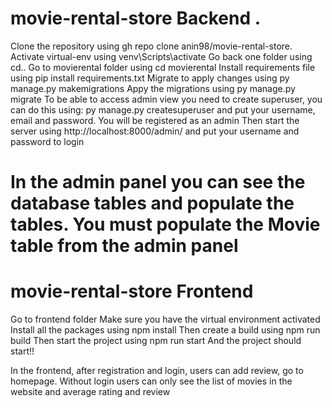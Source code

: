 # movie-rental-store Backend .
Clone the repository using gh repo clone anin98/movie-rental-store.
Activate virtual-env using  venv\Scripts\activate 
Go back one folder using cd..
Go to movierental folder using cd movierental
Install requirements file using pip install requirements.txt
Migrate to apply changes using py manage.py makemigrations
Appy the migrations using py manage.py migrate
To be able to access admin view you need to create superuser, you can do this using:
py manage.py createsuperuser and put your username, email and password. You will be registered as an admin
Then start the server using http://localhost:8000/admin/ and put your username and password to login
# In the admin panel you can see the database tables and populate the tables. **You must populate the Movie table from the admin panel**


# movie-rental-store Frontend
Go to frontend folder
Make sure you have the virtual environment activated
Install all the packages using npm install
Then create a build using npm run build
Then start the project using npm run start
And the project should start!!

In the frontend, after registration and login, users can add review, go to homepage.
Without login users can only see the list of movies in the website and average rating and review
